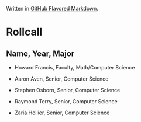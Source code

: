 Written in [GitHub Flavored Markdown](https://help.github.com/articles/github-flavored-markdown).

Rollcall
========

Name, Year, Major
-------------------------------------------------
* Howard Francis, Faculty, Math/Computer Science

* Aaron Aven, Senior, Computer Science

* Stephen Osborn, Senior, Computer Science

* Raymond Terry, Senior, Computer Science

* Zaria Hollier, Senior, Computer Science


